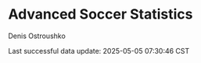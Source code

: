 # Advanced Soccer Statistics
Denis Ostroushko

<!-- gfm -->

Last successful data update: 2025-05-05 07:30:46 CST
